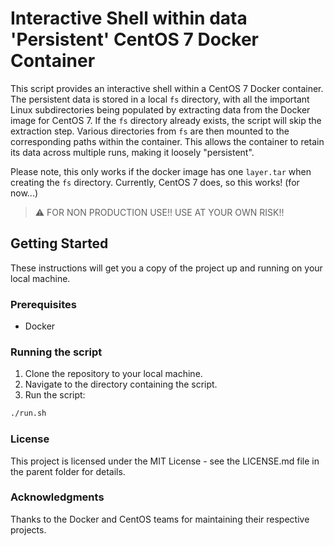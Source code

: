 # Interactive Shell within data 'Persistent' CentOS 7 Docker Container

This script provides an interactive shell within a CentOS 7 Docker container. The persistent data is stored in a local `fs` directory, with all the important Linux subdirectories being populated by extracting data from the Docker image for CentOS 7. If the `fs` directory already exists, the script will skip the extraction step. Various directories from `fs` are then mounted to the corresponding paths within the container. This allows the container to retain its data across multiple runs, making it loosely "persistent".

Please note, this only works if the docker image has one `layer.tar` when creating the `fs` directory. Currently, CentOS 7 does, so this works! (for now...)

> :warning: FOR NON PRODUCTION USE!! USE AT YOUR OWN RISK!!

## Getting Started

These instructions will get you a copy of the project up and running on your local machine.

### Prerequisites

* Docker

### Running the script

1. Clone the repository to your local machine.
2. Navigate to the directory containing the script.
3. Run the script:

```bash
./run.sh
```

### License
This project is licensed under the MIT License - see the LICENSE.md file in the parent folder for details.

### Acknowledgments
Thanks to the Docker and CentOS teams for maintaining their respective projects.
